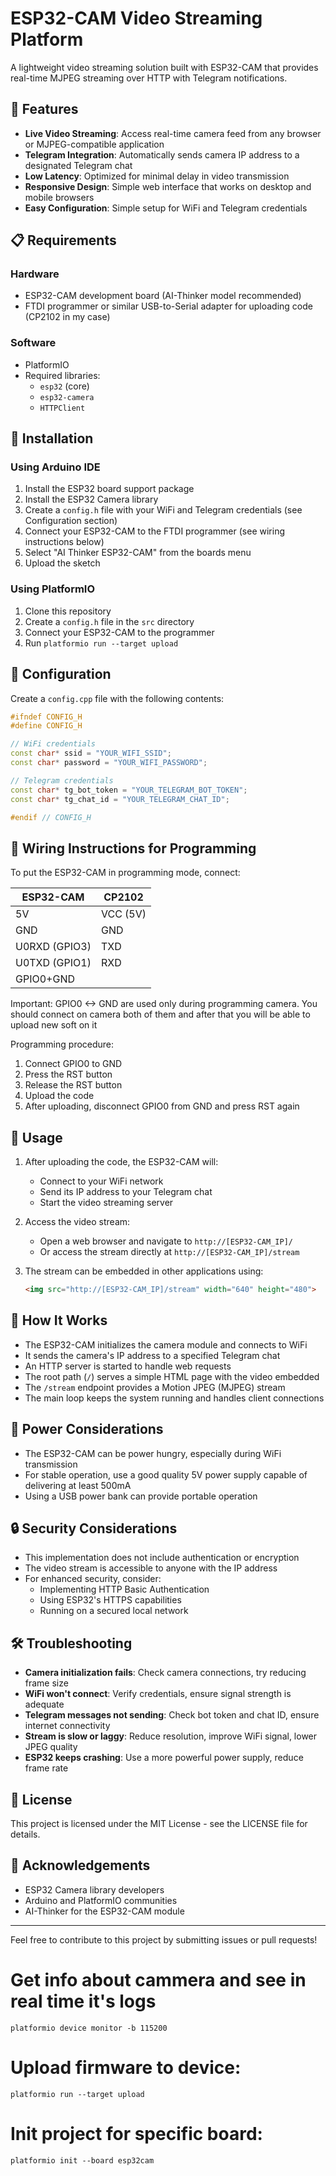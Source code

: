 # ESP32-CAM Video Streaming Platform

A lightweight video streaming solution built with ESP32-CAM that provides real-time MJPEG streaming over HTTP with Telegram notifications.

## 🌟 Features

- **Live Video Streaming**: Access real-time camera feed from any browser or MJPEG-compatible application
- **Telegram Integration**: Automatically sends camera IP address to a designated Telegram chat
- **Low Latency**: Optimized for minimal delay in video transmission
- **Responsive Design**: Simple web interface that works on desktop and mobile browsers
- **Easy Configuration**: Simple setup for WiFi and Telegram credentials

## 📋 Requirements

### Hardware
- ESP32-CAM development board (AI-Thinker model recommended)
- FTDI programmer or similar USB-to-Serial adapter for uploading code (CP2102 in my case)

### Software
- PlatformIO
- Required libraries:
  - `esp32` (core)
  - `esp32-camera`
  - `HTTPClient`

## 🔧 Installation

### Using Arduino IDE
1. Install the ESP32 board support package
2. Install the ESP32 Camera library
3. Create a `config.h` file with your WiFi and Telegram credentials (see Configuration section)
4. Connect your ESP32-CAM to the FTDI programmer (see wiring instructions below)
5. Select "AI Thinker ESP32-CAM" from the boards menu
6. Upload the sketch

### Using PlatformIO
1. Clone this repository
2. Create a `config.h` file in the `src` directory
3. Connect your ESP32-CAM to the programmer
4. Run `platformio run --target upload`

## 📝 Configuration

Create a `config.cpp` file with the following contents:

```cpp
#ifndef CONFIG_H
#define CONFIG_H

// WiFi credentials
const char* ssid = "YOUR_WIFI_SSID";
const char* password = "YOUR_WIFI_PASSWORD";

// Telegram credentials
const char* tg_bot_token = "YOUR_TELEGRAM_BOT_TOKEN";
const char* tg_chat_id = "YOUR_TELEGRAM_CHAT_ID";

#endif // CONFIG_H
```

## 📡 Wiring Instructions for Programming

To put the ESP32-CAM in programming mode, connect:

| ESP32-CAM | CP2102          |
|-----------|-----------------|
| 5V        | VCC (5V)        |
| GND       | GND             |
| U0RXD (GPIO3) | TXD         |
| U0TXD (GPIO1) | RXD         |
| GPIO0+GND |                 |

Important: GPIO0 <-> GND are used only during programming camera. You should connect on camera both of them and after that you will be able to upload new soft on it

Programming procedure:
1. Connect GPIO0 to GND
2. Press the RST button
3. Release the RST button
4. Upload the code
5. After uploading, disconnect GPIO0 from GND and press RST again

## 🚀 Usage

1. After uploading the code, the ESP32-CAM will:
   - Connect to your WiFi network
   - Send its IP address to your Telegram chat
   - Start the video streaming server

2. Access the video stream:
   - Open a web browser and navigate to `http://[ESP32-CAM_IP]/`
   - Or access the stream directly at `http://[ESP32-CAM_IP]/stream`

3. The stream can be embedded in other applications using:
   ```html
   <img src="http://[ESP32-CAM_IP]/stream" width="640" height="480">
   ```

## 📝 How It Works

- The ESP32-CAM initializes the camera module and connects to WiFi
- It sends the camera's IP address to a specified Telegram chat
- An HTTP server is started to handle web requests
- The root path (`/`) serves a simple HTML page with the video embedded
- The `/stream` endpoint provides a Motion JPEG (MJPEG) stream
- The main loop keeps the system running and handles client connections

## 🔌 Power Considerations

- The ESP32-CAM can be power hungry, especially during WiFi transmission
- For stable operation, use a good quality 5V power supply capable of delivering at least 500mA
- Using a USB power bank can provide portable operation

## 🔒 Security Considerations

- This implementation does not include authentication or encryption
- The video stream is accessible to anyone with the IP address
- For enhanced security, consider:
  - Implementing HTTP Basic Authentication
  - Using ESP32's HTTPS capabilities
  - Running on a secured local network

## 🛠️ Troubleshooting

- **Camera initialization fails**: Check camera connections, try reducing frame size
- **WiFi won't connect**: Verify credentials, ensure signal strength is adequate
- **Telegram messages not sending**: Check bot token and chat ID, ensure internet connectivity
- **Stream is slow or laggy**: Reduce resolution, improve WiFi signal, lower JPEG quality
- **ESP32 keeps crashing**: Use a more powerful power supply, reduce frame rate

## 📄 License

This project is licensed under the MIT License - see the LICENSE file for details.

## 🙏 Acknowledgements

- ESP32 Camera library developers
- Arduino and PlatformIO communities
- AI-Thinker for the ESP32-CAM module

---

Feel free to contribute to this project by submitting issues or pull requests!

# Get info about cammera and see in real time it's logs
    platformio device monitor -b 115200

# Upload firmware to device:
    platformio run --target upload

# Init project for specific board:
    platformio init --board esp32cam